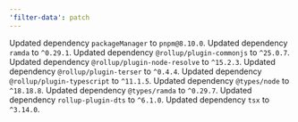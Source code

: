 ```yaml
---
'filter-data': patch
---
```


Updated dependency `packageManager` to `pnpm@8.10.0`.
Updated dependency `ramda` to `^0.29.1`.
Updated dependency `@rollup/plugin-commonjs` to `^25.0.7`.
Updated dependency `@rollup/plugin-node-resolve` to `^15.2.3`.
Updated dependency `@rollup/plugin-terser` to `^0.4.4`.
Updated dependency `@rollup/plugin-typescript` to `^11.1.5`.
Updated dependency `@types/node` to `^18.18.8`.
Updated dependency `@types/ramda` to `^0.29.7`.
Updated dependency `rollup-plugin-dts` to `^6.1.0`.
Updated dependency `tsx` to `^3.14.0`.
